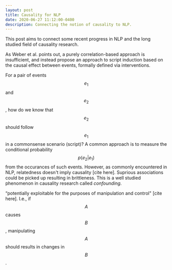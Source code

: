 ```yaml
---
layout: post
title: Causality for NLP
date: 2020-06-27 11:12:00-0400
description: Connecting the notion of causality to NLP.
---
```


This post aims to connect some recent progress in NLP and the long studied field of causality research.


As Weber et al. points out, a purely correlation-based approach is insufficient, and instead propose an approach to script induction based on the causal effect between events, formally defined via interventions.

For a pair of events $$ e_1 $$ and $$ e_2 $$, how do we know that $$ e_2 $$ should follow $$ e_1 $$ in a commonsense scenario (script)? A common approach is to measure the conditional probability $$ p(e_2 \vert e_1) $$ from the occurances of such events. However, as commonly encountered in NLP, relatedness doesn't imply causality [cite here]. Suprious associations could be picked up resulting in brittleness. This is a well studied phenomenon in causality research called _confounding_. 

“potentially exploitable for the purposes of manipulation and control" [cite here]. I.e., if $$ A $$ causes $$ B $$, manipulating $$ A $$ should results in changes in $$ B $$.